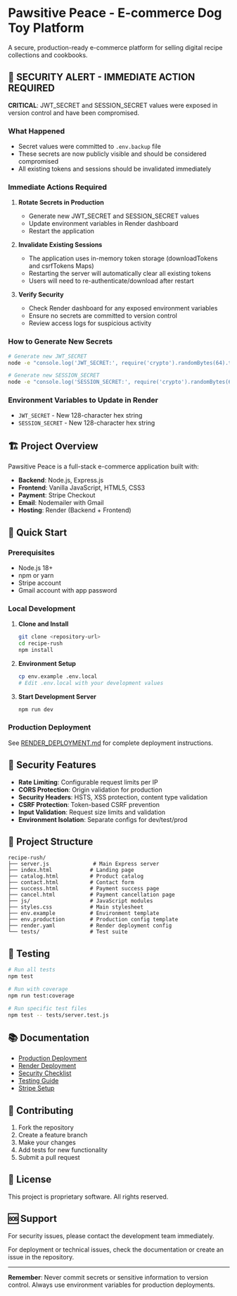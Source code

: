 # Pawsitive Peace - E-commerce Dog Toy Platform

A secure, production-ready e-commerce platform for selling digital recipe collections and cookbooks.

## 🚨 SECURITY ALERT - IMMEDIATE ACTION REQUIRED

**CRITICAL**: JWT_SECRET and SESSION_SECRET values were exposed in version control and have been compromised. 

### What Happened
- Secret values were committed to `.env.backup` file
- These secrets are now publicly visible and should be considered compromised
- All existing tokens and sessions should be invalidated immediately

### Immediate Actions Required

1. **Rotate Secrets in Production**
   - Generate new JWT_SECRET and SESSION_SECRET values
   - Update environment variables in Render dashboard
   - Restart the application

2. **Invalidate Existing Sessions**
   - The application uses in-memory token storage (downloadTokens and csrfTokens Maps)
   - Restarting the server will automatically clear all existing tokens
   - Users will need to re-authenticate/download after restart

3. **Verify Security**
   - Check Render dashboard for any exposed environment variables
   - Ensure no secrets are committed to version control
   - Review access logs for suspicious activity

### How to Generate New Secrets

```bash
# Generate new JWT_SECRET
node -e "console.log('JWT_SECRET:', require('crypto').randomBytes(64).toString('hex'))"

# Generate new SESSION_SECRET  
node -e "console.log('SESSION_SECRET:', require('crypto').randomBytes(64).toString('hex'))"
```

### Environment Variables to Update in Render

- `JWT_SECRET` - New 128-character hex string
- `SESSION_SECRET` - New 128-character hex string

## 🏗️ Project Overview

Pawsitive Peace is a full-stack e-commerce application built with:
- **Backend**: Node.js, Express.js
- **Frontend**: Vanilla JavaScript, HTML5, CSS3
- **Payment**: Stripe Checkout
- **Email**: Nodemailer with Gmail
- **Hosting**: Render (Backend + Frontend)

## 🚀 Quick Start

### Prerequisites
- Node.js 18+ 
- npm or yarn
- Stripe account
- Gmail account with app password

### Local Development

1. **Clone and Install**
   ```bash
   git clone <repository-url>
   cd recipe-rush
   npm install
   ```

2. **Environment Setup**
   ```bash
   cp env.example .env.local
   # Edit .env.local with your development values
   ```

3. **Start Development Server**
   ```bash
   npm run dev
   ```

### Production Deployment

See [RENDER_DEPLOYMENT.md](./RENDER_DEPLOYMENT.md) for complete deployment instructions.

## 🔐 Security Features

- **Rate Limiting**: Configurable request limits per IP
- **CORS Protection**: Origin validation for production
- **Security Headers**: HSTS, XSS protection, content type validation
- **CSRF Protection**: Token-based CSRF prevention
- **Input Validation**: Request size limits and validation
- **Environment Isolation**: Separate configs for dev/test/prod

## 📁 Project Structure

```
recipe-rush/
├── server.js              # Main Express server
├── index.html            # Landing page
├── catalog.html          # Product catalog
├── contact.html          # Contact form
├── success.html          # Payment success page
├── cancel.html           # Payment cancellation page
├── js/                   # JavaScript modules
├── styles.css            # Main stylesheet
├── env.example           # Environment template
├── env.production        # Production config template
├── render.yaml           # Render deployment config
└── tests/                # Test suite
```

## 🧪 Testing

```bash
# Run all tests
npm test

# Run with coverage
npm run test:coverage

# Run specific test files
npm test -- tests/server.test.js
```

## 📚 Documentation

- [Production Deployment](./PRODUCTION_DEPLOYMENT.md)
- [Render Deployment](./RENDER_DEPLOYMENT.md)
- [Security Checklist](./PRODUCTION_READY_CHECKLIST.md)
- [Testing Guide](./TESTING.md)
- [Stripe Setup](./STRIPE_SETUP.md)

## 🤝 Contributing

1. Fork the repository
2. Create a feature branch
3. Make your changes
4. Add tests for new functionality
5. Submit a pull request

## 📄 License

This project is proprietary software. All rights reserved.

## 🆘 Support

For security issues, please contact the development team immediately.

For deployment or technical issues, check the documentation or create an issue in the repository.

---

**Remember**: Never commit secrets or sensitive information to version control. Always use environment variables for production deployments.
